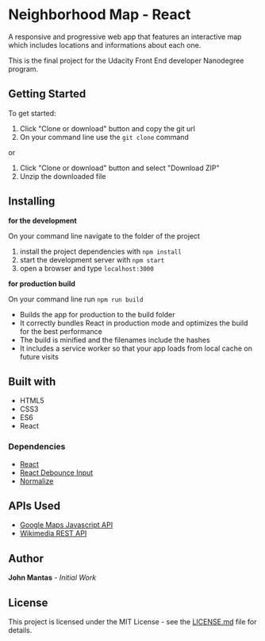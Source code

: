 # Neighborhood Map - React
A responsive and progressive web app that features an interactive map which includes locations and informations about each one.

This is the final project for the Udacity Front End developer Nanodegree program.

## Getting Started
To get started:

1. Click "Clone or download" button and copy the git url
2. On your command line use the `git clone` command

or

1. Click "Clone or download" button and select "Download ZIP"
2. Unzip the downloaded file

## Installing

**for the development**

On your command line navigate to the folder of the project
1. install the project dependencies with `npm install`
2. start the development server with `npm start`
3. open a browser and type `localhost:3000`

**for production build**

On your command line run `npm run build`
* Builds the app for production to the build folder
* It correctly bundles React in production mode and optimizes the build for the best performance
* The build is minified and the filenames include the hashes
* It includes a service worker so that your app loads from local cache on future visits

## Built with
* HTML5
* CSS3
* ES6
* React

### Dependencies
* [React](https://github.com/facebook/react/)
* [React Debounce Input](https://github.com/nkbt/react-debounce-input)
* [Normalize](https://necolas.github.io/normalize.css/)

## APIs Used
* [Google Maps Javascript API](https://developers.google.com/maps/documentation/javascript/tutorial)
* [Wikimedia REST API](https://www.mediawiki.org/wiki/REST_API)

## Author
**John Mantas** - *Initial Work*

## License
This project is licensed under the MIT License - see the [LICENSE.md](LICENSE.md) file for details.